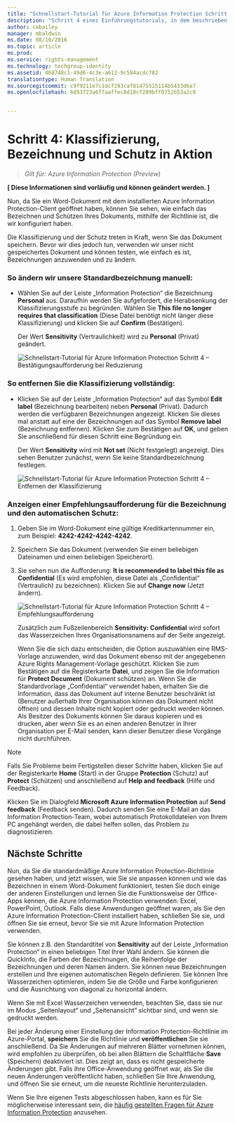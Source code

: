 ```yaml
---
title: "Schnellstart-Tutorial für Azure Information Protection Schritt 4 | Azure Rights Management"
description: "Schritt 4 eines Einführungstutorials, in dem beschrieben wird, wie Sie Microsoft Azure Information Protection in 4 Schritten und weniger als 15 Minuten für Ihre Organisation testen können."
author: cabailey
manager: mbaldwin
ms.date: 08/10/2016
ms.topic: article
ms.prod: 
ms.service: rights-management
ms.technology: techgroup-identity
ms.assetid: 468748c1-49d6-4c3e-a612-9c584acdc782
translationtype: Human Translation
ms.sourcegitcommit: c9f9211e7c1dcf293caf81475515114b5433d6a7
ms.openlocfilehash: 6d93723a6f7aaffec8d18cf289bff0752b53a2c9


---
```


# Schritt 4: Klassifizierung, Bezeichnung und Schutz in Aktion 

>*Gilt für: Azure Information Protection (Preview)*

**[ Diese Informationen sind vorläufig und können geändert werden. ]**

Nun, da Sie ein Word-Dokument mit dem installierten Azure Information Protection-Client geöffnet haben, können Sie sehen, wie einfach das Bezeichnen und Schützen Ihres Dokuments, mithilfe der Richtlinie ist, die wir konfiguriert haben.

Die Klassifizierung und der Schutz treten in Kraft, wenn Sie das Dokument speichern. Bevor wir dies jedoch tun, verwenden wir unser nicht gespeichertes Dokument und können testen, wie einfach es ist, Bezeichnungen anzuwenden und zu ändern.

### So ändern wir unsere Standardbezeichnung manuell:

- Wählen Sie auf der Leiste „Information Protection“ die Bezeichnung **Personal** aus. Daraufhin werden Sie aufgefordert, die Herabsenkung der Klassifizierungsstufe zu begründen. Wählen Sie **This file no longer requires that classification** (Diese Datei benötigt nicht länger diese Klassifizierung) und klicken Sie auf **Confirm** (Bestätigen).  

    Der Wert **Sensitivity** (Vertraulichkeit) wird zu **Personal** (Privat) geändert.

    ![Schnellstart-Tutorial für Azure Information Protection Schritt 4 – Bestätigungsaufforderung bei Reduzierung](../media/confirm-lowering.png)

### So entfernen Sie die Klassifizierung vollständig:

- Klicken Sie auf der Leiste „Information Protection“ auf das Symbol **Edit label** (Bezeichnung bearbeiten) neben **Personal** (Privat). Dadurch werden die verfügbaren Bezeichnungen angezeigt. Klicken Sie dieses mal anstatt auf eine der Bezeichnungen auf das Symbol **Remove label** (Bezeichnung entfernen). Klicken Sie zum Bestätigen auf **OK**, und geben Sie anschließend für diesen Schritt eine Begründung ein.  

    Der Wert **Sensitivity** wird mit **Not set** (Nicht festgelegt) angezeigt. Dies sehen Benutzer zunächst, wenn Sie keine Standardbezeichnung festlegen.

    ![Schnellstart-Tutorial für Azure Information Protection Schritt 4 – Entfernen der Klassifizierung](../media/sensitivity-not-set.png)


### Anzeigen einer Empfehlungsaufforderung für die Bezeichnung und den automatischen Schutz:

1. Geben Sie im Word-Dokument eine gültige Kreditkartennummer ein, zum Beispiel: **4242-4242-4242-4242**. 

2. Speichern Sie das Dokument (verwenden Sie einen beliebigen Dateinamen und einen beliebigen Speicherort). 

3. Sie sehen nun die Aufforderung: **It is recommended to label this file as Confidential** (Es wird empfohlen, diese Datei als „Confidential“ (Vertraulich) zu bezeichnen). Klicken Sie auf **Change now** (Jetzt ändern).

    ![Schnellstart-Tutorial für Azure Information Protection Schritt 4 – Empfehlungsaufforderung](../media/change-now.png)

    Zusätzlich zum Fußzeilenbereich **Sensitivity: Confidential** wird sofort das Wasserzeichen Ihres Organisationsnamens auf der Seite angezeigt. 

    Wenn Sie die sich dazu entscheiden, die Option auszuwählen eine RMS-Vorlage anzuwenden, wird das Dokument ebenso mit der angegebenen Azure Rights Management-Vorlage geschützt. Klicken Sie zum Bestätigen auf die Registerkarte **Datei**, und zeigen Sie die Information für **Protect Document** (Dokument schützen) an. Wenn Sie die Standardvorlage „Confidential“ verwendet haben, erhalten Sie die Information, dass das Dokument auf interne Benutzer beschränkt ist (Benutzer außerhalb Ihrer Organisation können das Dokument nicht öffnen) und dessen Inhalte nicht kopiert oder gedruckt werden können. Als Besitzer des Dokuments können Sie daraus kopieren und es drucken, aber wenn Sie es an einen anderen Benutzer in Ihrer Organisation per E-Mail senden, kann dieser Benutzer diese Vorgänge nicht durchführen.

> [!NOTE]
>Falls Sie Probleme beim Fertigstellen dieser Schritte haben, klicken Sie auf der Registerkarte **Home** (Start) in der Gruppe **Protection** (Schutz) auf **Protect** (Schützen) und anschließend auf **Help and feedback** (Hilfe und Feedback). 
>
>Klicken Sie im Dialogfeld **Microsoft Azure Information Protection** auf **Send feedback** (Feedback senden). Dadurch senden Sie eine E-Mail an das Information Protection-Team, wobei automatisch Protokolldateien von Ihrem PC angehängt werden, die dabei helfen sollen, das Problem zu diagnostizieren.

##  Nächste Schritte

Nun, da Sie die standardmäßige Azure Information Protection-Richtlinie gesehen haben, und jetzt wissen, wie Sie sie anpassen können und wie das Bezeichnen in einem Word-Dokument funktioniert, testen Sie doch einige der anderen Einstellungen und lernen Sie die Funktionsweise der Office-Apps kennen, die Azure Information Protection verwenden: Excel, PowerPoint, Outlook. Falls diese Anwendungen geöffnet waren, als Sie den Azure Information Protection-Client installiert haben, schließen Sie sie, und öffnen Sie sie erneut, bevor Sie sie mit Azure Information Protection verwenden.

Sie können z.B. den Standardtitel von **Sensitivity** auf der Leiste „Information Protection“ in einen beliebigen Titel Ihrer Wahl ändern. Sie können die QuickInfo, die Farben der Bezeichnungen, die Reihenfolge der Bezeichnungen und deren Namen ändern. Sie können neue Bezeichnungen erstellen und Ihre eigenen automatischen Regeln definieren. Sie können Ihre Wasserzeichen optimieren, indem Sie die Größe und Farbe konfigurieren und die Ausrichtung von diagonal zu horizontal ändern.

Wenn Sie mit Excel Wasserzeichen verwenden, beachten Sie, dass sie nur im Modus „Seitenlayout“ und „Seitenansicht“ sichtbar sind, und wenn sie gedruckt werden.

Bei jeder Änderung einer Einstellung der Information Protection-Richtlinie im Azure-Portal, **speichern** Sie die Richtlinie und **veröffentlichen** Sie sie anschließend. Da Sie Änderungen auf mehreren Blätter vornehmen können, wird empfohlen zu überprüfen, ob bei allen Blättern die Schaltfläche **Save** (Speichern) deaktiviert ist. Dies zeigt an, dass es nicht gespeicherte Änderungen gibt. Falls ihre Office-Anwendung geöffnet war, als Sie die neuen Änderungen veröffentlicht haben, schließen Sie Ihre Anwendung, und öffnen Sie sie erneut, um die neueste Richtlinie herunterzuladen.

Wenn Sie Ihre eigenen Tests abgeschlossen haben, kann es für Sie möglicherweise interessant sein, die [häufig gestellten Fragen für Azure Information Protection](faq.md) anzusehen.




<!--HONumber=Aug16_HO4-->



